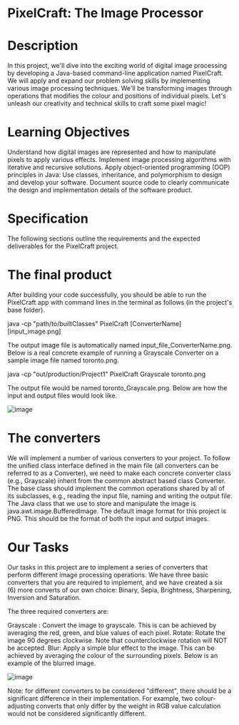 # PixelCraft: The Image Processor

# Description
In this project, we'll dive into the exciting world of digital image processing by developing a Java-based command-line application named PixelCraft. We will apply and expand our problem solving skills by implementing various image processing techniques. We'll be transforming images through operations that modifies the colour and positions of individual pixels. Let's unleash our creativity and technical skills to craft some pixel magic!

# Learning Objectives
Understand how digital images are represented and how to manipulate pixels to apply various effects.
Implement image processing algorithms with iterative and recursive solutions.
Apply object-oriented programming (OOP) principles in Java: Use classes, inheritance, and polymorphism to design and develop your software.
Document source code to clearly communicate the design and implementation details of the software product.

# Specification
The following sections outline the requirements and the expected deliverables for the PixelCraft project.

# The final product
After building your code successfully, you should be able to run the PixelCraft app with command lines in the terminal as follows (in the project's base folder).

java -cp "path/to/builtClasses" PixelCraft [ConverterName] [input_image.png]

The output image file is automatically named input_file_ConverterName.png. Below is a real concrete example of running a Grayscale Converter on a sample image file named toronto.png.

java -cp "out/production/Project1" PixelCraft Grayscale toronto.png

The output file would be named toronto_Grayscale.png. Below are how the input and output files would look like.

![image](https://github.com/sznchanda/PixelCraft_Project/assets/100498985/cb88fef2-c2e5-4c46-8c2a-3890bb80d932)


# The converters
We will implement a number of various converters to your project. To follow the unified class interface defined in the main file (all converters can be referred to as a Converter), we need to make each concrete converter class (e.g., Grayscale) inherit from the common abstract based class Converter. The base class should implement the common operations shared by all of its subclasses, e.g., reading the input file, naming and writing the output file. The Java class that we use to store and manipulate the image is java.awt.image.BufferedImage.
The default image format for this project is PNG. This should be the format of both the input and output images.

# Our Tasks
Our tasks in this project are to implement a series of converters that perform different image processing operations. We have three basic converters that you are required to implement, and we have created a six (6) more converts of our own choice: Binary, Sepia, Brightness, Sharpening, Inversion and Saturation.

The three required converters are:

Grayscale : Convert the image to grayscale. This is can be achieved by averaging the red, green, and blue values of each pixel.
Rotate: Rotate the image 90 degrees clockwise. Note that counterclockwise rotation will NOT be accepted.
Blur: Apply a simple blur effect to the image. This can be achieved by averaging the colour of the surrounding pixels. Below is an example of the blurred image.

![image](https://github.com/sznchanda/PixelCraft_Project/assets/100498985/444d45e0-f8dd-4ad8-95c1-f031c399e59a)

Note: for different converters to be considered "different", there should be a significant difference in their implementation. For example, two colour-adjusting converts that only differ by the weight in RGB value calculation would not be considered significantly different. 
